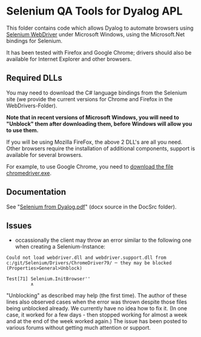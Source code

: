 # Selenium QA Tools for Dyalog APL

This folder contains code which allows Dyalog to automate browsers using [Selenium WebDriver](http://www.seleniumhq.org/)
under Microsoft Windows, using the Microsoft.Net bindings for Selenium.

It has been tested with Firefox and Google Chrome; drivers should also be available for Internet Explorer
and other browsers.

## Required DLLs

You may need to download the C# language bindings from the Selenium site (we provide the current versions for Chrome 
and Firefox in the WebDrivers-Folder).

**Note that in recent versions of Microsoft Windows, you will need to "Unblock" them after downloading them, before Windows will allow you to use them.**

If you will be using Mozilla FireFox, the above 2 DLL's are all you need. Other browsers require the installation of additional components, support is available for several browsers.

For example, to use Google Chrome, you need to [download the file chromedriver.exe](https://sites.google.com/a/chromium.org/chromedriver/downloads).

## Documentation

See "[Selenium from Dyalog.pdf](./Selenium%20from%20Dyalog.pdf)" (docx source in the DocSrc folder).

## Issues

* occassionally the client may throw an error similar to the following one when creating a Selenium-Instance:

```
Could not load webdriver.dll and webdriver.support.dll from c:/git/Selenium/Drivers/ChromeDriver79/ ─ they may be blocked (Properties>General>Unblock)

Test[71] Selenium.InitBrowser''
         ∧
```

"Unblocking" as described may help (the first time). The author of these lines also observed cases when the error was thrown despite those files being unblocked already.
We currently have no idea how to fix it. (In one case, it worked for a few days - then stopped working for almost a week and at the end of the week worked again.)
The issue has been posted to various forums without getting much attention or support.
